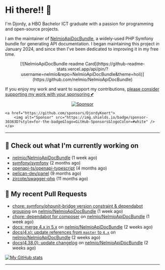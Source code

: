# Hi there!! 👋



I'm Djordy, a HBO Bachelor ICT graduate with a passion for programming and open-source projects.


I am the maintainer of [NelmioApiDocBundle](https://github.com/nelmio/NelmioApiDocBundle), a widely-used PHP Symfony bundle for generating API documentation.
I began maintaining this project in January 2024, and since then I've been dedicated to improving it in my free time.

<p align='center'>
    [![NelmioApiDocBundle readme Card](https://github-readme-stats.vercel.app/api/pin/?username=nelmio&repo=NelmioApiDocBundle&theme=holi)](https://github.com/nelmio/NelmioApiDocBundle)
</p>


If you enjoy my work and want to support my contributions, [please consider supporting my work with your sponsoring 💕](https://github.com/sponsors/DjordyKoert)

<p align='center'>
    <a href="https://github.com/sponsors/DjordyKoert">
        <img alt="Sponsor" src="https://img.shields.io/badge/sponsor-30363D?style=for-the-badge&logo=GitHub-Sponsors&logoColor=#white" />
    </a>

    <a href="https://github.com/sponsors/DjordyKoert">
        <img alt="Sponsor" src="https://img.shields.io/badge/sponsor-30363D?style=for-the-badge&logo=GitHub-Sponsors&logoColor=#white" />
    </a>
</p>

---

## 🔭 Check out what I'm currently working on

- [nelmio/NelmioApiDocBundle](https://github.com/nelmio/NelmioApiDocBundle) (1 week ago)
- [symfony/symfony](https://github.com/symfony/symfony) (2 months ago)
- [openapi-ts/openapi-typescript](https://github.com/openapi-ts/openapi-typescript) (4 months ago)
- [pelican-dev/panel](https://github.com/pelican-dev/panel) (9 months ago)
- [zircote/swagger-php](https://github.com/zircote/swagger-php) (11 months ago)

## 🔨 My recent Pull Requests

- [chore: symfony/phpunit-bridge version constraint &amp; dependabot grouping](https://github.com/nelmio/NelmioApiDocBundle/pull/2460) on [nelmio/NelmioApiDocBundle](https://github.com/nelmio/NelmioApiDocBundle) (1 week ago)
- [chore: dependabot for composer](https://github.com/nelmio/NelmioApiDocBundle/pull/2457) on [nelmio/NelmioApiDocBundle](https://github.com/nelmio/NelmioApiDocBundle) (1 week ago)
- [docs: merge 4.x in 5.x](https://github.com/nelmio/NelmioApiDocBundle/pull/2454) on [nelmio/NelmioApiDocBundle](https://github.com/nelmio/NelmioApiDocBundle) (2 weeks ago)
- [docs(4.x): update references from `master` to `4.x`](https://github.com/nelmio/NelmioApiDocBundle/pull/2453) on [nelmio/NelmioApiDocBundle](https://github.com/nelmio/NelmioApiDocBundle) (2 weeks ago)
- [docs(4.38.0): update changelog](https://github.com/nelmio/NelmioApiDocBundle/pull/2452) on [nelmio/NelmioApiDocBundle](https://github.com/nelmio/NelmioApiDocBundle) (2 weeks ago)

[![My GitHub stats](https://github-readme-stats.vercel.app/api?username=DjordyKoert&theme=holi)](https://github.com/anuraghazra/github-readme-stats)

---

